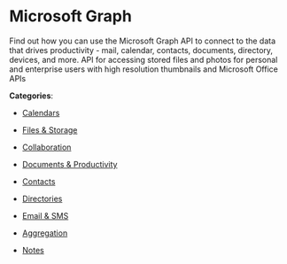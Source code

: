 # Microsoft Graph


Find out how you can use the Microsoft Graph API to connect to the data that drives productivity - mail, calendar, contacts, documents, directory, devices, and more. API for accessing stored files and photos for personal and enterprise users with high resolution thumbnails and Microsoft Office APIs



**Categories**:

- [Calendars](https://github.com/apis-list/apis-list#calendars)

- [Files & Storage](https://github.com/apis-list/apis-list#files-and-storage)

- [Collaboration](https://github.com/apis-list/apis-list#collaboration)

- [Documents & Productivity](https://github.com/apis-list/apis-list#documents-and-productivity)

- [Contacts](https://github.com/apis-list/apis-list#contacts)

- [Directories](https://github.com/apis-list/apis-list#directories)

- [Email & SMS](https://github.com/apis-list/apis-list#email-and-sms)

- [Aggregation](https://github.com/apis-list/apis-list#aggregation)

- [Notes](https://github.com/apis-list/apis-list#notes)



